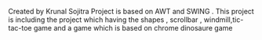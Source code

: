 Created by Krunal Sojitra
Project is based on AWT and SWING .
This project is including the project which having the shapes , scrollbar , 
    windmill,tic-tac-toe game and a game which is based on chrome dinosaure game
    
